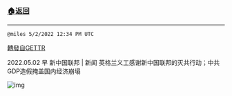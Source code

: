 ###  [:house:返回](README.md)
---


`@miles 5/2/2022 12:34 PM UTC`

[轉發自GETTR](https://gettr.com/post/p17zymrea1e)

2022.05.02  早 新中国联邦 | 新闻   英格兰义工感谢新中国联邦的灭共行动；中共GDP造假掩盖国内经济崩塌

![img](https://media.gettr.com/group29/origin/2022/05/02/12/32cdc8f8-c055-b9e4-e144-db5e2dec4958/6383d6c383a688bc0ce747d8282e44b3.jpeg)
